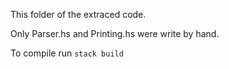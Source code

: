 This folder of the extraced code.

Only Parser.hs and Printing.hs were write by hand.

To compile run `stack build`
